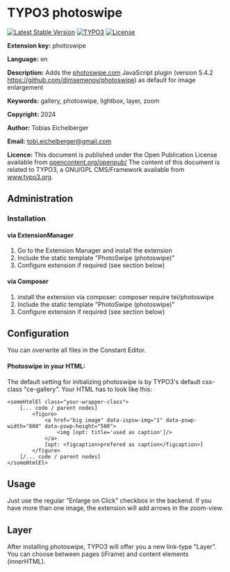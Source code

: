 # TYPO3 photoswipe
[![Latest Stable Version](https://img.shields.io/packagist/v/tei/photoswipe?style=for-the-badge)](https://packagist.org/packages/tei/photoswipe)
[![TYPO3](https://img.shields.io/badge/TYPO3-photoswipe-%23f49700?style=for-the-badge)](https://extensions.typo3.org/extension/photoswipe)
[![License](https://img.shields.io/packagist/l/tei/photoswipe?style=for-the-badge)](https://packagist.org/packages/tei/photoswipe)

**Extension key:**
photoswipe

**Language:**
en

**Description:**
Adds the [photoswipe.com](http://photoswipe.com/) JavaScript plugin (version 5.4.2 https://github.com/dimsemenov/photoswipe) as default for image enlargement

**Keywords:**
gallery, photoswipe, lightbox, layer, zoom

**Copyright:**
2024

**Author:**
Tobias Eichelberger

**Email:**
[tobi.eichelberger@gmail.com](tobi.eichelberger@gmail.com)

**Licence:**
This document is published under the Open Publication License available from [opencontent.org/openpub/](http://www.opencontent.org/openpub/)
The content of this document is related to TYPO3, a GNU/GPL CMS/Framework available from www.typo3.org.


## Administration

### Installation

#### via ExtensionManager
1. Go to the Extension Manager and install the extension
2. Include the static template "PhotoSwipe (photoswipe)"
3. Configure extension if required (see section below)

#### via Composer
1. install the extension via composer: composer require tei/photoswipe
2. Include the static template "PhotoSwipe (photoswipe)"
3. Configure extension if required (see section below)

## Configuration
You can overwrite all files in the Constant Editor. 

#### Photoswipe in your HTML:
The default setting for initializing photoswipe is by TYPO3's default css-class "ce-gallery". 
Your HTML has to look like this:
```
<someHtmlEl class="your-wrapper-class">
    [... code / parent nodes]
        <figure>
            <a href="big image" data-ispsw-img="1" data-pswp-width="800" data-pswp-height="500">
                <img [opt: title='used as caption']/>
            </a>
            [opt: <figcaption>prefered as caption</figcaption>]
        </figure>
    [/... code / parent nodes]
</someHtmlEl>
```

## Usage
Just use the regular "Enlarge on Click" checkbox in the backend. If you have more than one image, the extension will
add arrows in the zoom-view.

## Layer
After installing photoswipe, TYPO3 will offer you a new link-type "Layer". You can choose between pages (iFrame) and 
 content elements (innerHTML). 
